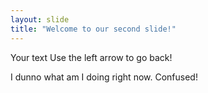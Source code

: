 ```yaml
---
layout: slide
title: "Welcome to our second slide!"
---
```

Your text
Use the left arrow to go back!

I dunno what am I doing right now. Confused!
